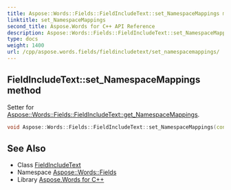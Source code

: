 ```yaml
---
title: Aspose::Words::Fields::FieldIncludeText::set_NamespaceMappings method
linktitle: set_NamespaceMappings
second_title: Aspose.Words for C++ API Reference
description: Aspose::Words::Fields::FieldIncludeText::set_NamespaceMappings method. Setter for Aspose::Words::Fields::FieldIncludeText::get_NamespaceMappings in C++.
type: docs
weight: 1400
url: /cpp/aspose.words.fields/fieldincludetext/set_namespacemappings/
---
```

## FieldIncludeText::set_NamespaceMappings method


Setter for [Aspose::Words::Fields::FieldIncludeText::get_NamespaceMappings](../get_namespacemappings/).

```cpp
void Aspose::Words::Fields::FieldIncludeText::set_NamespaceMappings(const System::String &value)
```

## See Also

* Class [FieldIncludeText](../)
* Namespace [Aspose::Words::Fields](../../)
* Library [Aspose.Words for C++](../../../)
